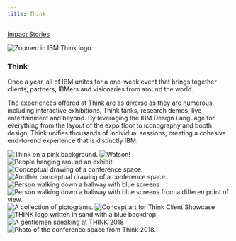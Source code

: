 ```yaml
---
title: Think
---
```


<grid className="background--nopadding">
<column lg="16">

<p size="sm-back"><a href="/impact"><icon name="PlexArrowLeft"></icon>Impact Stories</a></p>

</column>
</grid>

<grid classname="background-bleed">
<column lg="16">

![Zoomed in IBM Think logo.](/images/Impact_1.png)

</column>
</grid>

<grid background="gray-10">
<column md="2" lg="4">

### Think

</column>

<column md="5" lg="8">

<p size="lg">Once a year, all of IBM unites for a one-week event that brings together clients, partners, IBMers and visionaries from around the world.</p>
<p size="lg">The experiences offered at Think are as diverse as they are numerous, including interactive exhibitions, Think tanks, research demos, live entertainment and beyond. By leveraging the IBM Design Language for everything from the layout of the expo floor to iconography and booth design, Think unifies thousands of individual sessions, creating a cohesive end-to-end experience that is distinctly IBM.</p>

<icon name="PlexArrowDown"></icon>

</column>
</grid>

<grid background="gray-10">
<column bleed={true} lg="12" offset_lg="4">

<img alt="Think on a pink background." src="images/Impact_2.png">

</column>
<column bleed={true} md="5" lg="8" offset_lg="4">

<img alt="Watson!" src="images/Impact_3.png">

</column>
<column bleed={true} md="3" lg="4">

<img alt="People hanging around an exhibit." src="images/Impact_4.png">

</column>
<column bleed={true} md="4" lg="6" offset_lg="4">

<img alt="Conceptual drawing of a conference space." src="images/Impact_5.png">

</column>
<column bleed={true} md="4" lg="6">

<img alt="Another conceptual drawing of a conference space." src="images/Impact_6.png">

</column>
<column bleed={true} md="5" lg="8" offset_lg="4">

<img alt="Person walking down a hallway with blue screens" src="images/Impact_7.png">

</column>
<column bleed={true} md="3" lg="4">

<img alt="Person walking down a hallway with blue screens from a differen point of view." src="images/Impact_8.png">

</column>
<column bleed={true} md="3" lg="4" offset_lg="4">

<img alt="A collection of pictograms." src="images/Impact_9.png">

</column>
<column bleed={true} md="5" lg="8"">

<img alt="Concept art for Think Client Showcase" src="images/Impact_10.png">

</column>
<column bleed={true} md="5" lg="8" offset_lg="4">

<img alt="THINK logo written in sand with a blue backdrop." src="images/Impact_11.png">

</column>
<column bleed={true} md="3" lg="4">

<img alt="A gentlemen speaking at THINK 2018" src="images/Impact_12.png">

</column>
<column bleed={true} md="5" lg="8" offset_lg="4">

<img alt="Photo of the conference space from Think 2018." src="images/Impact_13.png">

</column>
</grid>
